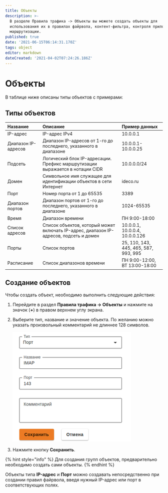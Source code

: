 ```yaml
---
title: Объекты
description: >-
  В разделе Правила трафика -> Объекты вы можете создать объекты для
  использования их в правилах файрвола, контент-фильтра, контроля приложений,
  маршрутизации.
published: true
date: '2021-06-15T06:14:31.170Z'
tags: object
editor: markdown
dateCreated: '2021-04-02T07:24:26.186Z'
---
```


# Объекты

В таблице ниже описаны типы объектов с примерами:

## Типы объектов

| Название | Описание | Пример данных |
| :--- | :--- | :--- |
| IP-адрес | IP-адрес IPv4 | 10.0.0.1 |
| Диапазон IP-адресов | Диапазон IP-адресов от 1-го до последнего, указанного в диапазоне | 10.0.0.1-10.0.0.25 |
| Подсеть | Логический блок IP-адресации. Префикс маршрутизации выражается в нотации CIDR | 10.0.0.0/24 |
| Домен | Символьное имя служащее для идентификации объектов в сети Интернет | ideco.ru |
| Порт | Номер порта от 1 до 65535 | 3389 |
| Диапазон портов | Диапазон портов от 1-го до последнего, указанного в диапазоне | 1024-65535 |
| Время | Диапазон времени | ПН 9:00-18:00 |
| Список адресов | Список объектов, который может включать IP-адрес, диапазон IP-адресов, подсеть и домен | 10.0.0.1, 10.0.0.4, 10.0.0.126 |
| Порты | Список портов | 25, 110, 143, 445, 465, 587, 993, 995 |
| Расписание | Список  диапазонов времени | ПН 9:00-12:00, ВТ 13:00-18:00 |

## Создание объектов

Чтобы создать объект, необходимо выполнить следующие действия:

1. Перейдите в раздел **Правила трафика -&gt; Объекты** и нажмите на значок \(**+**\) в правом верхнем углу экрана.
2. Выберите тип, название и значение объекта. По желанию можно указать произвольный комментарий не длиннее 128 символов.

   ![create\_object.png](../../.gitbook/assets/create_object.png)

3. Нажмите кнопку **Сохранить**.

{% hint style="info" %}
Для создания групп объектов, предварительно необходимо создать сами объекты.
{% endhint %}

Объекты типа **IP-адрес** и **Порт** можно создавать непосредственно при создании правил файрвола, введя нужный IP-адрес или порт в соответствующих полях.

